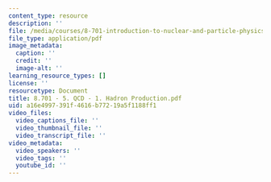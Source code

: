```yaml
---
content_type: resource
description: ''
file: /media/courses/8-701-introduction-to-nuclear-and-particle-physics-fall-2020/8701-5-qcd-1-hadron-production.pdf
file_type: application/pdf
image_metadata:
  caption: ''
  credit: ''
  image-alt: ''
learning_resource_types: []
license: ''
resourcetype: Document
title: 8.701 - 5. QCD - 1. Hadron Production.pdf
uid: a16e4997-391f-4616-b772-19a5f1188ff1
video_files:
  video_captions_file: ''
  video_thumbnail_file: ''
  video_transcript_file: ''
video_metadata:
  video_speakers: ''
  video_tags: ''
  youtube_id: ''
---
```

